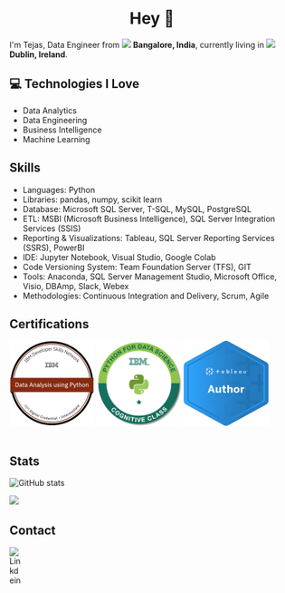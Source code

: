 <h1 align="center">Hey 👋 </h1>

<p> I'm Tejas, Data Engineer from <img src="https://image.flaticon.com/icons/svg/3909/3909444.svg" width="17"/> <b>Bangalore, India</b>, currently living in <img src="https://image.flaticon.com/icons/svg/197/197567.svg" width="17"/> <b>Dublin, Ireland</b>. </p>

## :computer: Technologies I Love
* Data Analytics
* Data Engineering
* Business Intelligence
* Machine Learning


## Skills

* Languages: Python
* Libraries: pandas, numpy, scikit learn
* Database: Microsoft SQL Server, T-SQL, MySQL, PostgreSQL
* ETL: MSBI (Microsoft Business Intelligence), SQL Server Integration Services (SSIS)
* Reporting & Visualizations: Tableau, SQL Server Reporting Services (SSRS), PowerBI
* IDE: Jupyter Notebook, Visual Studio, Google Colab
* Code Versioning System: Team Foundation Server (TFS), GIT
* Tools: Anaconda, SQL Server Management Studio, Microsoft Office, Visio, DBAmp, Slack, Webex
* Methodologies: Continuous Integration and Delivery, Scrum, Agile


## Certifications
<a href="https://www.youracclaim.com/badges/c330886b-5a7d-4112-89b0-d4803fba6bc6"><img src="https://github.com/tejaski/tejaski/blob/main/images/Data_Analysis_using_Python.png" width="150" height="150"/></a>
<a href="https://www.youracclaim.com/badges/b7b8d7d7-7eb7-41b1-bda2-e379763120f6"><img src="https://github.com/tejaski/tejaski/blob/main/images/Python_for_Data_Science_IBM.png" width="150" height="150"/></a>
<a href="https://www.youracclaim.com/badges/31dbec88-f233-4fdf-8f67-b88dc7600755"><img src="https://github.com/tejaski/tejaski/blob/main/images/Tableau%20author.png" width="150" height="150"/></a>
<br />
<br />

## Stats

![GitHub stats](https://github-readme-stats.vercel.app/api?username=tejaski&show_icons=true)  

<img src = "https://github-readme-stats.vercel.app/api/top-langs/?username=tejaski&layout=compact">

## Contact

<a href="https://www.linkedin.com/in/tejaski/"> <img align="left" alt="Linkdein" width="22px" src="https://cdn.jsdelivr.net/npm/simple-icons@v3/icons/linkedin.svg" /> </a>
